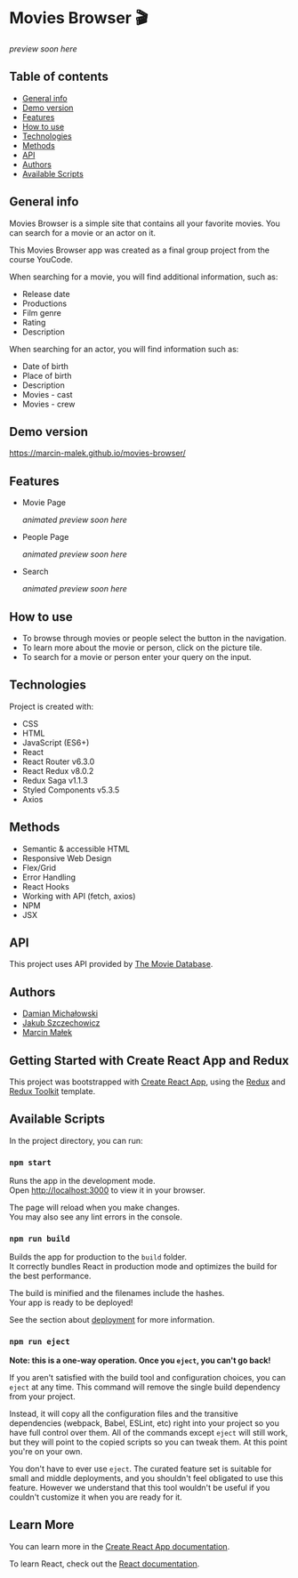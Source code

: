 # Movies Browser 🎬
*preview soon here*
## Table of contents
* [General info](#general-info)
* [Demo version](#demo-version)
* [Features](#features)
* [How to use](#how-to-use)
* [Technologies](#technologies)
* [Methods](#methods)
* [API](#api)
* [Authors](#authors)
* [Available Scripts](#available-scripts)


## General info
Movies Browser is a simple site that contains all your favorite movies. You can search for a movie or an actor on it.

This Movies Browser app was created as a final group project from the course YouCode.

When searching for a movie, you will find additional information, such as:
* Release date
* Productions
* Film genre
* Rating
* Description

When searching for an actor, you will find information such as:
* Date of birth
* Place of birth
* Description
* Movies - cast
* Movies - crew
## Demo version 
https://marcin-malek.github.io/movies-browser/

## Features
* Movie Page

    *animated preview soon here*

* People Page 

    *animated preview soon here*

* Search

    *animated preview soon here*

## How to use 
* To browse through movies or people select the button in the navigation.
* To learn more about the movie or person, click on the picture tile.
* To search for a movie or person enter your query on the input.
## Technologies
Project is created with:
* CSS
* HTML
* JavaScript (ES6+)
* React
* React Router v6.3.0
* React Redux v8.0.2
* Redux Saga v1.1.3
* Styled Components v5.3.5
* Axios

## Methods
* Semantic & accessible HTML
* Responsive Web Design
* Flex/Grid
* Error Handling
* React Hooks
* Working with API (fetch, axios)
* NPM
* JSX

## API
This project uses API provided by [The Movie Database](https://www.themoviedb.org/).

## Authors 
* [Damian Michałowski](https://github.com/damianmichalowski)
* [Jakub Szczechowicz](https://github.com/JamieShifter)
* [Marcin Małek](https://github.com/Marcin-Malek)
## Getting Started with Create React App and Redux

This project was bootstrapped with [Create React App](https://github.com/facebook/create-react-app), using the [Redux](https://redux.js.org/) and [Redux Toolkit](https://redux-toolkit.js.org/) template.

## Available Scripts

In the project directory, you can run:

### `npm start`

Runs the app in the development mode.\
Open [http://localhost:3000](http://localhost:3000) to view it in your browser.

The page will reload when you make changes.\
You may also see any lint errors in the console.

### `npm run build`

Builds the app for production to the `build` folder.\
It correctly bundles React in production mode and optimizes the build for the best performance.

The build is minified and the filenames include the hashes.\
Your app is ready to be deployed!

See the section about [deployment](https://facebook.github.io/create-react-app/docs/deployment) for more information.

### `npm run eject`

**Note: this is a one-way operation. Once you `eject`, you can't go back!**

If you aren't satisfied with the build tool and configuration choices, you can `eject` at any time. This command will remove the single build dependency from your project.

Instead, it will copy all the configuration files and the transitive dependencies (webpack, Babel, ESLint, etc) right into your project so you have full control over them. All of the commands except `eject` will still work, but they will point to the copied scripts so you can tweak them. At this point you're on your own.

You don't have to ever use `eject`. The curated feature set is suitable for small and middle deployments, and you shouldn't feel obligated to use this feature. However we understand that this tool wouldn't be useful if you couldn't customize it when you are ready for it.

## Learn More

You can learn more in the [Create React App documentation](https://facebook.github.io/create-react-app/docs/getting-started).

To learn React, check out the [React documentation](https://reactjs.org/).
